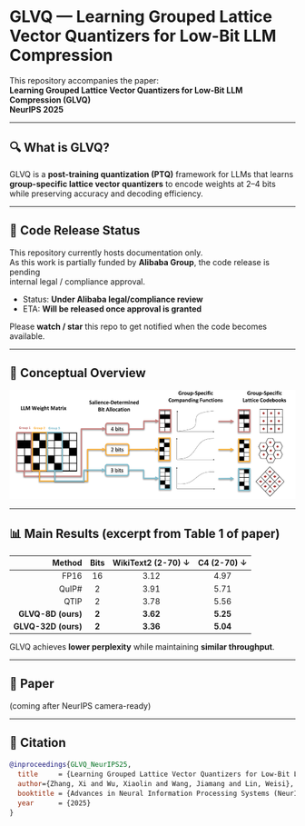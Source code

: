 # GLVQ — Learning Grouped Lattice Vector Quantizers for Low-Bit LLM Compression  


This repository accompanies the paper:  
**Learning Grouped Lattice Vector Quantizers for Low-Bit LLM Compression (GLVQ)**  
**NeurIPS 2025**



---

## 🔍 What is GLVQ?

GLVQ is a **post-training quantization (PTQ)** framework for LLMs that learns  
**group-specific lattice vector quantizers** to encode weights at 2–4 bits  
while preserving accuracy and decoding efficiency.



---

## 🚫 Code Release Status

This repository currently hosts documentation only.  
As this work is partially funded by **Alibaba Group**, the code release is pending  
internal legal / compliance approval.

- Status: **Under Alibaba legal/compliance review**
- ETA: **Will be released once approval is granted**

Please **watch / star** this repo to get notified when the code becomes available.


---

## 🧠 Conceptual Overview

![GLVQ Overview](assets/glvq-overview.png)




---

## 📊 Main Results (excerpt from Table 1 of paper)

| Method | Bits | WikiText2 (2-70) ↓ | C4 (2-70) ↓ |
|-------:|:----:|:------------------:|:-----------:|
| FP16 | 16 | 3.12 | 4.97 |
| QuIP# | 2 | 3.91 | 5.71 |
| QTIP | 2 | 3.78 | 5.56 |
| **GLVQ-8D (ours)** | **2** | **3.62** | **5.25** |
| **GLVQ-32D (ours)** | **2** | **3.36** | **5.04** |

GLVQ achieves **lower perplexity** while maintaining **similar throughput**.



---

## 📄 Paper

(coming after NeurIPS camera-ready)

---

## 📌 Citation

```bibtex
@inproceedings{GLVQ_NeurIPS25,
  title     = {Learning Grouped Lattice Vector Quantizers for Low-Bit LLM Compression},
  author={Zhang, Xi and Wu, Xiaolin and Wang, Jiamang and Lin, Weisi},
  booktitle = {Advances in Neural Information Processing Systems (NeurIPS)},
  year      = {2025}
}
